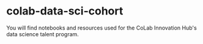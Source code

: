 # colab-data-sci-cohort

You will find notebooks and resources used for the CoLab Innovation Hub's data science talent program.

